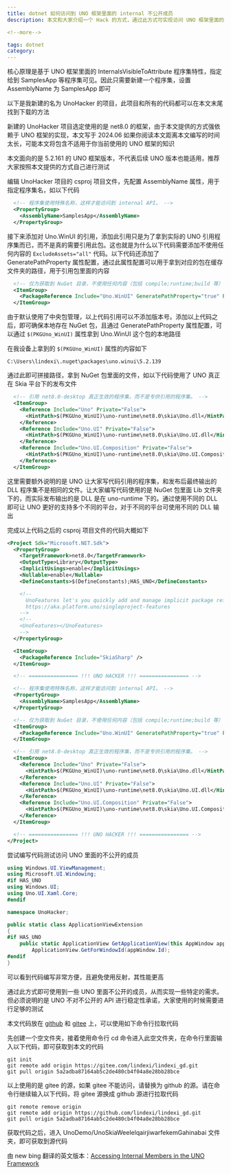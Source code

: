 ```yaml
---
title: dotnet 如何访问到 UNO 框架里面的 internal 不公开成员
description: 本文和大家介绍一个 Hack 的方式，通过此方式可实现访问 UNO 框架里面的 internal 不公开成员，调用 UNO 框架里面的不公开的 API 方法和属性，访问 UNO 里面不公开的类型

<!--more-->

tags: dotnet
category: 
---
```


<!-- CreateTime:2024/06/12 07:09:12 -->

<!-- 发布 -->
<!-- 博客 -->

核心原理是基于 UNO 框架里面的 InternalsVisibleToAttribute 程序集特性，指定给到 SamplesApp 等程序集可见。因此只需要新建一个程序集，设置 AssemblyName 为 SamplesApp 即可

以下是我新建的名为 UnoHacker 的项目，此项目和所有的代码都可以在本文末尾找到下载的方法

新建的 UnoHacker 项目选定使用的是 net8.0 的框架，由于本文提供的方式强依赖于 UNO 框架的实现，本文写于 2024.06 如果你阅读本文距离本文编写的时间太长，可能本文将包含不适用于你当前使用的 UNO 框架的知识

本文面向的是 5.2.161 的 UNO 框架版本，不代表后续 UNO 版本也能适用，推荐大家按照本文提供的方式自己进行测试

编辑 UnoHacker 项目的 csproj 项目文件，先配置 AssemblyName 属性，用于指定程序集名，如以下代码

```xml
  <!-- 程序集使用特殊名称，这样才能访问到 internal API。 -->
  <PropertyGroup>
    <AssemblyName>SamplesApp</AssemblyName>
  </PropertyGroup>
```

接下来添加对 Uno.WinUI 的引用，添加此引用只是为了拿到实际的 UNO 引用程序集而已，而不是真的需要引用此包。这也就是为什么以下代码需要添加不使用任何内容的 `ExcludeAssets="all"` 代码。以下代码还添加了 GeneratePathProperty 属性配置，通过此属性配置可以用于拿到对应的包在缓存文件夹的路径，用于引用包里面的内容

```xml
  <!-- 仅为获取到 NuGet 目录，不使用任何内容（包括 compile;runtime;build 等） -->
  <ItemGroup>
    <PackageReference Include="Uno.WinUI" GeneratePathProperty="true" PrivateAssets="all" ExcludeAssets="all" />
  </ItemGroup>
```

由于默认使用了中央包管理，以上代码引用可以不添加版本号。添加以上代码之后，即可确保本地存在 NuGet 包，且通过 GeneratePathProperty 属性配置，可以通过 `$(PKGUno_WinUI)` 属性拿到 Uno.WinUI 这个包的本地路径

在我设备上拿到的 `$(PKGUno_WinUI)` 属性的内容如下

```
C:\Users\lindexi\.nuget\packages\uno.winui\5.2.139
```

通过此即可拼接路径，拿到 NuGet 包里面的文件，如以下代码使用了 UNO 真正在 Skia 平台下的发布文件

```xml
  <!-- 引用 net8.0-desktop 真正生效的程序集，而不是专供引用的程序集。 -->
  <ItemGroup>
    <Reference Include="Uno" Private="False">
      <HintPath>$(PKGUno_WinUI)\uno-runtime\net8.0\skia\Uno.dll</HintPath>
    </Reference>
    <Reference Include="Uno.UI" Private="False">
      <HintPath>$(PKGUno_WinUI)\uno-runtime\net8.0\skia\Uno.UI.dll</HintPath>
    </Reference>
    <Reference Include="Uno.UI.Composition" Private="False">
      <HintPath>$(PKGUno_WinUI)\uno-runtime\net8.0\skia\Uno.UI.Composition.dll</HintPath>
    </Reference>
  </ItemGroup>
```

这里需要额外说明的是 UNO 让大家写代码引用的程序集，和发布后最终输出的 DLL 程序集不是相同的文件。让大家编写代码使用的是 NuGet 包里面 Lib 文件夹下的，而实际发布输出的是 DLL 是在 uno-runtime 下的。通过使用不同的 DLL 即可让 UNO 更好的支持多个不同的平台，对于不同的平台可使用不同的 DLL 输出

完成以上代码之后的 csproj 项目文件的代码大概如下

```xml
<Project Sdk="Microsoft.NET.Sdk">
  <PropertyGroup>
    <TargetFramework>net8.0</TargetFramework>
    <OutputType>Library</OutputType>
    <ImplicitUsings>enable</ImplicitUsings>
    <Nullable>enable</Nullable>
    <DefineConstants>$(DefineConstants);HAS_UNO</DefineConstants>

    <!--
      UnoFeatures let's you quickly add and manage implicit package references based on the features you want to use.
      https://aka.platform.uno/singleproject-features
    -->
    <!--
    <UnoFeatures></UnoFeatures>
    -->
  </PropertyGroup>

  <ItemGroup>
    <PackageReference Include="SkiaSharp" />
  </ItemGroup>

  <!-- ================ !!! UNO HACKER !!! ================ -->

  <!-- 程序集使用特殊名称，这样才能访问到 internal API。 -->
  <PropertyGroup>
    <AssemblyName>SamplesApp</AssemblyName>
  </PropertyGroup>

  <!-- 仅为获取到 NuGet 目录，不使用任何内容（包括 compile;runtime;build 等） -->
  <ItemGroup>
    <PackageReference Include="Uno.WinUI" GeneratePathProperty="true" PrivateAssets="all" ExcludeAssets="all" />
  </ItemGroup>

  <!-- 引用 net8.0-desktop 真正生效的程序集，而不是专供引用的程序集。 -->
  <ItemGroup>
    <Reference Include="Uno" Private="False">
      <HintPath>$(PKGUno_WinUI)\uno-runtime\net8.0\skia\Uno.dll</HintPath>
    </Reference>
    <Reference Include="Uno.UI" Private="False">
      <HintPath>$(PKGUno_WinUI)\uno-runtime\net8.0\skia\Uno.UI.dll</HintPath>
    </Reference>
    <Reference Include="Uno.UI.Composition" Private="False">
      <HintPath>$(PKGUno_WinUI)\uno-runtime\net8.0\skia\Uno.UI.Composition.dll</HintPath>
    </Reference>
  </ItemGroup>

  <!-- ================ !!! UNO HACKER !!! ================ -->
</Project>
```

尝试编写代码测试访问 UNO 里面的不公开的成员

```csharp
using Windows.UI.ViewManagement;
using Microsoft.UI.Windowing;
#if HAS_UNO
using Windows.UI;
using Uno.UI.Xaml.Core;
#endif

namespace UnoHacker;

public static class ApplicationViewExtension
{
#if HAS_UNO
    public static ApplicationView GetApplicationView(this AppWindow appWindow) =>
        ApplicationView.GetForWindowId(appWindow.Id);
#endif
}
```

可以看到代码编写非常方便，且避免使用反射，其性能更高

通过此方式即可使用到一些 UNO 里面不公开的成员，从而实现一些特定的需求。但必须说明的是 UNO 不对不公开的 API 进行稳定性承诺，大家使用的时候需要进行足够的测试

本文代码放在 [github](https://github.com/lindexi/lindexi_gd/tree/5a2adba87164ab5c2de480cb4f04a8e28bb28bce/UnoDemo/UnoSkiaWeelelqairjiwarfekemGahinabai) 和 [gitee](https://gitee.com/lindexi/lindexi_gd/tree/5a2adba87164ab5c2de480cb4f04a8e28bb28bce/UnoDemo/UnoSkiaWeelelqairjiwarfekemGahinabai) 上，可以使用如下命令行拉取代码

先创建一个空文件夹，接着使用命令行 cd 命令进入此空文件夹，在命令行里面输入以下代码，即可获取到本文的代码

```
git init
git remote add origin https://gitee.com/lindexi/lindexi_gd.git
git pull origin 5a2adba87164ab5c2de480cb4f04a8e28bb28bce
```

以上使用的是 gitee 的源，如果 gitee 不能访问，请替换为 github 的源。请在命令行继续输入以下代码，将 gitee 源换成 github 源进行拉取代码

```
git remote remove origin
git remote add origin https://github.com/lindexi/lindexi_gd.git
git pull origin 5a2adba87164ab5c2de480cb4f04a8e28bb28bce
```

获取代码之后，进入 UnoDemo/UnoSkiaWeelelqairjiwarfekemGahinabai 文件夹，即可获取到源代码

由 new bing 翻译的英文版本：[Accessing Internal Members in the UNO Framework](https://blog.lindexi.com/post/Accessing-Internal-Members-in-the-UNO-Framework.html )
<!-- [Accessing Internal Members in the UNO Framework - lindexi - 博客园](https://www.cnblogs.com/lindexi/p/18243187 ) -->
